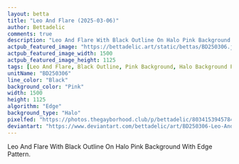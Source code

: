 ```yaml
---
layout: betta
title: "Leo And Flare (2025-03-06)"
author: Bettadelic
comments: true
description: "Leo And Flare With Black Outline On Halo Pink Background With Edge Pattern."
actpub_featured_image: "https://bettadelic.art/static/bettas/BD250306.jpg"
actpub_featured_image_width: 1500
actpub_featured_image_height: 1125
tags: [Leo And Flare, Black Outline, Pink Background, Halo Background Pattern, Edge Pattern, March 2025]
unitName: "BD250306"
line_color: "Black"
background_color: "Pink"
width: 1500
height: 1125
algorithm: "Edge"
background_type: "Halo"
pixelfed: "https://photos.thegayborhood.club/p/bettadelic/803415394578400626"
deviantart: "https://www.deviantart.com/bettadelic/art/BD250306-Leo-And-Flare-2025-03-06-1167785060"
---
```


Leo And Flare With Black Outline On Halo Pink Background With Edge Pattern.
